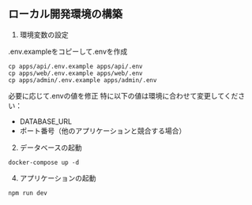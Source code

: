 ## ローカル開発環境の構築

1. 環境変数の設定 

.env.exampleをコピーして.envを作成
```
cp apps/api/.env.example apps/api/.env
cp apps/web/.env.example apps/web/.env
cp apps/admin/.env.example apps/admin/.env
```

必要に応じて.envの値を修正
特に以下の値は環境に合わせて変更してください：
- DATABASE_URL
- ポート番号（他のアプリケーションと競合する場合）

2. データベースの起動
```
docker-compose up -d
```
4. アプリケーションの起動
```
npm run dev
```
